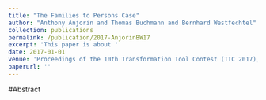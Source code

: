 ```yaml
---
title: "The Families to Persons Case"
author: "Anthony Anjorin and Thomas Buchmann and Bernhard Westfechtel"
collection: publications
permalink: /publication/2017-AnjorinBW17
excerpt: 'This paper is about '
date: 2017-01-01
venue: 'Proceedings of the 10th Transformation Tool Contest (TTC 2017), co-located with the 2017 Software Technologies: Applications and Foundations (STAF 2017), Marburg, Germany, July 21, 2017'
paperurl: ''
---
```


#Abstract
